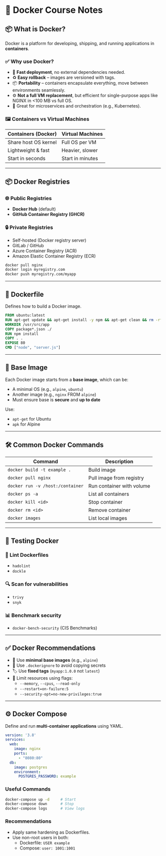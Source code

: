 
# 🐳 Docker Course Notes

## 📦 What is Docker?
Docker is a platform for developing, shipping, and running applications in **containers**.

### ✅ Why use Docker?
- 🚀 **Fast deployment**, no external dependencies needed.
- ♻️ **Easy rollback** – images are versioned with tags.
- 📦 **Portability** – containers encapsulate everything, move between environments seamlessly.
- ⚙️ **Not a full VM replacement**, but efficient for single-purpose apps like NGINX in <100 MB vs full OS.
- 🔧 Great for microservices and orchestration (e.g., Kubernetes).

### 🖼️ Containers vs Virtual Machines
| Containers (Docker) | Virtual Machines |
|---------------------|------------------|
| Share host OS kernel | Full OS per VM |
| Lightweight & fast   | Heavier, slower  |
| Start in seconds     | Start in minutes |

---

## 📦 Docker Registries

### 🌐 Public Registries
- **Docker Hub** (default)
- **GitHub Container Registry (GHCR)**

### 🔒 Private Registries
- Self-hosted (Docker registry server)
- GitLab / GitHub
- Azure Container Registry (ACR)
- Amazon Elastic Container Registry (ECR)

```bash
docker pull nginx
docker login myregistry.com
docker push myregistry.com/myapp
```

---

## 📝 Dockerfile

Defines how to build a Docker image.

```Dockerfile
FROM ubuntu:latest
RUN apt-get update && apt-get install -y npm && apt-get clean && rm -rf /var/lib/apt/lists/*
WORKDIR /usr/src/app
COPY package*.json ./
RUN npm install
COPY . .
EXPOSE 80
CMD ["node", "server.js"]
```

---

## 🧱 Base Image

Each Docker image starts from a **base image**, which can be:
- A minimal OS (e.g., `alpine`, `ubuntu`)
- Another image (e.g., `nginx` FROM `alpine`)
- Must ensure base is **secure** and **up to date**

Use:
- `apt-get` for Ubuntu
- `apk` for Alpine

---

## 🛠️ Common Docker Commands

| Command | Description |
|--------|-------------|
| `docker build -t example .` | Build image |
| `docker pull nginx` | Pull image from registry |
| `docker run -v /host:/container` | Run container with volume |
| `docker ps -a` | List all containers |
| `docker kill <id>` | Stop container |
| `docker rm <id>` | Remove container |
| `docker images` | List local images |

---

## 🧪 Testing Docker

### 🧹 Lint Dockerfiles
- `hadolint`
- `dockle`

### 🔍 Scan for vulnerabilities
- `trivy`
- `snyk`

### 📊 Benchmark security
- `docker-bench-security` (CIS Benchmarks)

---

## ✅ Docker Recommendations

- 🐜 Use **minimal base images** (e.g., `alpine`)
- 📁 Use `.dockerignore` to avoid copying secrets
- 🏷️ Use **fixed tags** (`myapp:1.0.0` not `latest`)
- 🚦 Limit resources using flags:
  - `--memory`, `--cpus`, `--read-only`
  - `--restart=on-failure:5`
  - `--security-opt=no-new-privileges:true`

---

## ⚙️ Docker Compose

Define and run **multi-container applications** using YAML.

```yaml
version: '3.8'
services:
  web:
    image: nginx
    ports:
      - "8080:80"
  db:
    image: postgres
    environment:
      POSTGRES_PASSWORD: example
```

### Useful Commands
```bash
docker-compose up -d     # Start
docker-compose down      # Stop
docker-compose logs      # View logs
```

### Recommendations
- Apply same hardening as Dockerfiles.
- Use non-root users in both:
  - Dockerfile: `USER example`
  - Compose: `user: 1001:1001`